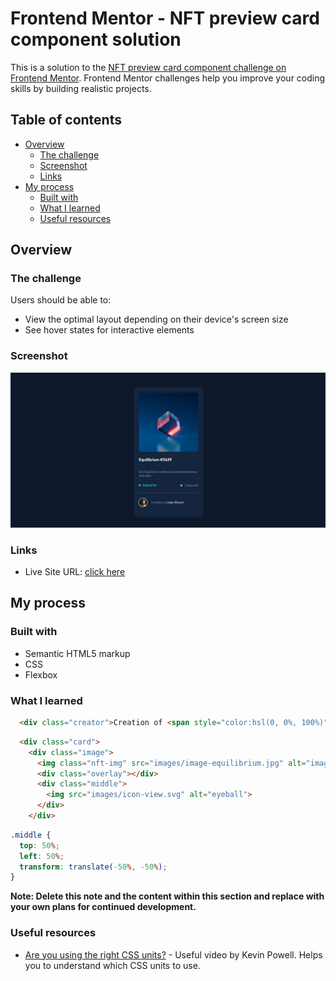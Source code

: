 # Frontend Mentor - NFT preview card component solution

This is a solution to the [NFT preview card component challenge on Frontend Mentor](https://www.frontendmentor.io/challenges/nft-preview-card-component-SbdUL_w0U). Frontend Mentor challenges help you improve your coding skills by building realistic projects. 

## Table of contents

- [Overview](#overview)
  - [The challenge](#the-challenge)
  - [Screenshot](#screenshot)
  - [Links](#links)
- [My process](#my-process)
  - [Built with](#built-with)
  - [What I learned](#what-i-learned)
  - [Useful resources](#useful-resources)


## Overview

### The challenge

Users should be able to:

- View the optimal layout depending on their device's screen size
- See hover states for interactive elements

### Screenshot

![](images/nft-card-screenshot.png)

### Links

- Live Site URL: [click here](https://krsng-lab.github.io/nft-preview-card/)

## My process

### Built with

- Semantic HTML5 markup
- CSS 
- Flexbox

### What I learned

```html
  <div class="creator">Creation of <span style="color:hsl(0, 0%, 100%)">Jules Wyvern</span></div>
```
```html 
  <div class="card">
    <div class="image">
      <img class="nft-img" src="images/image-equilibrium.jpg" alt="image of nft">
      <div class="overlay"></div>
      <div class="middle">
        <img src="images/icon-view.svg" alt="eyeball">
      </div>
    </div>
```
```css
.middle {
  top: 50%;
  left: 50%;
  transform: translate(-50%, -50%);
}
```

**Note: Delete this note and the content within this section and replace with your own plans for continued development.**

### Useful resources

- [Are you using the right CSS units?](https://www.youtube.com/watch?v=N5wpD9Ov_To&list=LL&index=4) - Useful video by Kevin Powell. Helps you to understand which CSS units to use.


